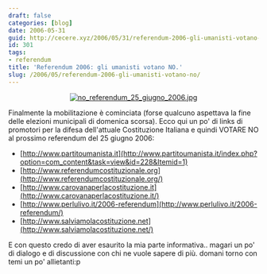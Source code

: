 ```yaml
---
draft: false
categories: [blog]
date: 2006-05-31
guid: http://cecere.xyz/2006/05/31/referendum-2006-gli-umanisti-votano-no/
id: 301
tags:
- referendum
title: 'Referendum 2006: gli umanisti votano NO.'
slug: /2006/05/referendum-2006-gli-umanisti-votano-no/
---
```


<div style="text-align: center">
  <a href="http://www.partitoumanista.it/index.php?option=com_content&task=view&id=228&Itemid=1"><img id="image300" alt="no_referendum_25_giugno_2006.jpg" src="http://cecere.xyz/wp-content/uploads/sites/3/2006/05/no_referendum_25_giugno_2006.jpg" /></a>
</div>

Finalmente la mobilitazione è cominciata (forse qualcuno aspettava la fine delle elezioni municipali di domenica scorsa). Ecco qui un po' di links di promotori per la difesa dell'attuale Costituzione Italiana e quindi VOTARE NO al prossimo referendum del 25 giugno 2006:

- [http://www.partitoumanista.it](http://www.partitoumanista.it/index.php?option=com_content&task=view&id=228&Itemid=1)
- [http://www.referendumcostituzionale.org](http://www.referendumcostituzionale.org/)
- [http://www.carovanaperlacostituzione.it](http://www.carovanaperlacostituzione.it/)
- [http://www.perlulivo.it/2006-referendum](http://www.perlulivo.it/2006-referendum/)
- [http://www.salviamolacostituzione.net](http://www.salviamolacostituzione.net/)

E con questo credo di aver esaurito la mia parte informativa.. magari un po' di dialogo e di discussione con chi ne vuole sapere di più. domani torno con temi un po' allietanti:p